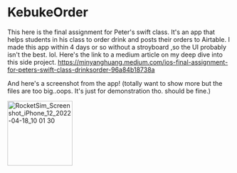 # KebukeOrder

This here is the final assignment for Peter's swift class. It's an app that helps students in his class to order drink and posts their orders to Airtable.
I made this app within 4 days or so without a stroyboard ,so the UI probably isn't the best. lol.
Here's the link to a medium article on my deep dive into this side project.
https://minyanghuang.medium.com/ios-final-assignment-for-peters-swift-class-drinksorder-96a84b18738a

And here's a screenshot from the app! (totally want to show more but the files are too big..oops. It's just for demonstration tho. should be fine.)

<img width="146" alt="RocketSim_Screenshot_iPhone_12_2022-04-18_10 01 30" src="https://user-images.githubusercontent.com/51900885/163743162-d08dde70-51ab-48a6-a923-470a992ff361.png">
